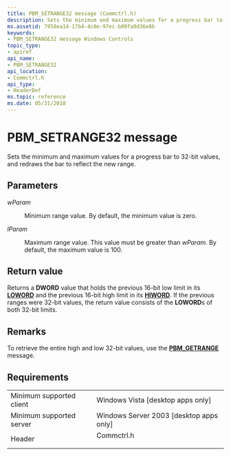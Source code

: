 ```yaml
---
title: PBM_SETRANGE32 message (Commctrl.h)
description: Sets the minimum and maximum values for a progress bar to 32-bit values, and redraws the bar to reflect the new range.
ms.assetid: 7958ea14-17b4-4c0e-97ec-b09fa0d36e8b
keywords:
- PBM_SETRANGE32 message Windows Controls
topic_type:
- apiref
api_name:
- PBM_SETRANGE32
api_location:
- Commctrl.h
api_type:
- HeaderDef
ms.topic: reference
ms.date: 05/31/2018
---
```


# PBM\_SETRANGE32 message

Sets the minimum and maximum values for a progress bar to 32-bit values, and redraws the bar to reflect the new range.

## Parameters

<dl> <dt>

*wParam* 
</dt> <dd>

Minimum range value. By default, the minimum value is zero.

</dd> <dt>

*lParam* 
</dt> <dd>

Maximum range value. This value must be greater than *wParam*. By default, the maximum value is 100.

</dd> </dl>

## Return value

Returns a **DWORD** value that holds the previous 16-bit low limit in its [**LOWORD**](/previous-versions/windows/desktop/legacy/ms632659(v=vs.85)) and the previous 16-bit high limit in its [**HIWORD**](/previous-versions/windows/desktop/legacy/ms632657(v=vs.85)). If the previous ranges were 32-bit values, the return value consists of the **LOWORD**s of both 32-bit limits.

## Remarks

To retrieve the entire high and low 32-bit values, use the [**PBM\_GETRANGE**](pbm-getrange.md) message.

## Requirements



|                                     |                                                                                       |
|-------------------------------------|---------------------------------------------------------------------------------------|
| Minimum supported client<br/> | Windows Vista \[desktop apps only\]<br/>                                        |
| Minimum supported server<br/> | Windows Server 2003 \[desktop apps only\]<br/>                                  |
| Header<br/>                   | <dl> <dt>Commctrl.h</dt> </dl> |



 

